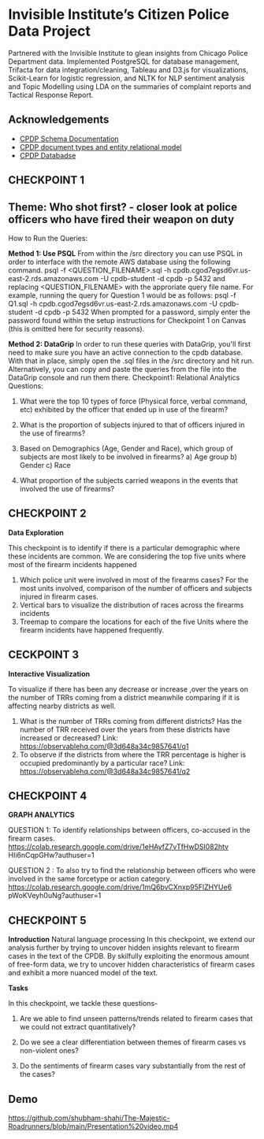 
# Invisible Institute’s Citizen Police Data Project

Partnered with the Invisible Institute to glean insights from Chicago Police Department data.
Implemented PostgreSQL for database management, Trifacta for data integration/cleaning, Tableau and D3.js for visualizations, Scikit-Learn for logistic regression, and NLTK for NLP sentiment analysis and Topic Modelling using LDA on the summaries of complaint reports and Tactical Response Report.


## Acknowledgements

 - [CPDP Schema Documentation](https://paper.dropbox.com/doc/CPDP-Schema-Documentation-jiOJTlxkx2L99s9ycJqj3)
 - [CPDP document types and entity relational model](https://paper.dropbox.com/doc/CPDP-document-types-and-entity-relational-model-EKtJPUEXbHaQoE8CTBelP)
 - [CPDP Databadse](http://users.eecs.northwestern.edu/~jennie/courses/cs339/lab1/cpdb-schema/relationships.html)
## CHECKPOINT 1

## Theme: Who shot first? - closer look at police officers who have fired their weapon on duty

How to Run the Queries:

**Method 1: Use PSQL**
From within the /src directory you can use PSQL in order to interface with the remote AWS database using the following command.
psql -f <QUESTION_FILENAME>.sql -h cpdb.cgod7egsd6vr.us-east-2.rds.amazonaws.com -U cpdb-student -d cpdb -p 5432
and replacing <QUESTION_FILENAME> with the approriate query file name. For example, running the query for Question 1 would be as follows:
psql -f Q1.sql -h cpdb.cgod7egsd6vr.us-east-2.rds.amazonaws.com -U cpdb-student -d cpdb -p 5432
When prompted for a password, simply enter the password found within the setup instructions for Checkpoint 1 on Canvas (this is omitted here for security reasons).

**Method 2: DataGrip**
In order to run these queries with DataGrip, you'll first need to make sure you have an active connection to the cpdb database. With that in place, simply open the .sql files in the /src directory and hit run. Alternatively, you can copy and paste the queries from the file into the DataGrip console and run them there.
Checkpoint1: Relational Analytics
Questions:
1. What were the top 10 types of force (Physical force, verbal command, etc) exhibited by the officer that ended up in use of the firearm?
2. What is the proportion of subjects injured to that of officers injured in the use of firearms?
3. Based on Demographics (Age, Gender and Race), which group of subjects are most likely to be involved in firearms?
a) Age group
b) Gender
c) Race

4. What proportion of the subjects carried weapons in the events that involved the use of firearms?
## CHECKPOINT 2

**Data Exploration**

This checkpoint is to identify if there is a particular demographic where these incidents are common. We are considering the top five units where most of the firearm incidents happened
1. Which police unit were involved in most of the firearms cases? For the most units involved, comparison of the number of officers and subjects injured in firearm cases.
2. Vertical bars to visualize the distribution of races across the firearms incidents
3. Treemap to compare the locations for each of the five Units where the firearm incidents have happened frequently.
## CECKPOINT 3

**Interactive Visualization**

To visualize if there has been any decrease or increase ,over the years on the number of TRRs coming from a district meanwhile comparing if it is affecting nearby districts as well.
1. What is the number of TRRs coming from different districts? Has the number of TRR received over the years from these districts have increased or decreased?
Link: https://observablehq.com/@3d648a34c9857641/q1
2. To observe if the districts from where the TRR percentage is higher is occupied predominantly by a particular race?
Link: https://observablehq.com/@3d648a34c9857641/q2
## CHECKPOINT 4

**GRAPH ANALYTICS**

QUESTION 1: To identify relationships between officers, co-accused in the firearm cases.
https://colab.research.google.com/drive/1eHAyfZ7vTfHwDSl082htv HIi6nCqpGHw?authuser=1

QUESTION 2 : To also try to find the relationship between officers who were involved in the same forcetype or action category.
https://colab.research.google.com/drive/1mQ6bvCXnxp95FlZHYUe6 pWoKVeyh0uNg?authuser=1
## CHECKPOINT 5

**Introduction**
Natural language processing
In this checkpoint, we extend our analysis further by trying to uncover hidden insights relevant to firearm cases in the text of the CPDB. By skilfully exploiting the enormous amount of free-form data, we try to uncover hidden characteristics of firearm cases and exhibit a more nuanced model of the text.

**Tasks**

In this checkpoint, we tackle these questions-

1. Are we able to find unseen patterns/trends related to firearm cases that we could not
extract quantitatively?

2. Do we see a clear differentiation between themes of firearm cases vs non-violent ones?

3. Do the sentiments of firearm cases vary substantially from the rest of the cases?

## Demo


https://github.com/shubham-shahi/The-Majestic-Roadrunners/blob/main/Presentation%20video.mp4 







